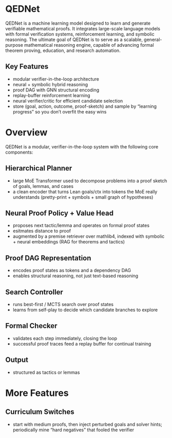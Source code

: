 # QEDNet
QEDNet is a machine learning model designed to learn and generate verifiable mathematical proofs. It integrates 
large-scale language models with formal verification systems, reinforcement learning, and symbolic reasoning. The
ultimate goal of QEDNet is to serve as a scalable, general-purpose mathematical reasoning engine, capable of advancing
formal theorem proving, education, and research automation.

## Key Features
- modular verifier-in-the-loop architecture
- neural + symbolic hybrid reasoning  
- proof DAG with GNN structural encoding 
- replay-buffer reinforcement learning  
- neural verifier/critic for efficient candidate selection
- store (goal, action, outcome, proof-sketch) and sample by “learning progress” so you don’t overfit the easy wins

# Overview
QEDNet is a modular, verifier-in-the-loop system with the following core components:

## Hierarchical Planner
- large MoE Transformer used to decompose problems into a proof sketch of goals, lemmas, and cases
- a clean encoder that turns Lean goals/ctx into tokens the MoE really understands (pretty-print + symbols + small graph 
of hypotheses)

## Neural Proof Policy + Value Head
- proposes next tactic/lemma and operates on formal proof states
- esitmates distance to proof
- augmented by a premise retriever over mathlib4, indexed with symbolic + neural embeddings (RAG for theorems and tactics)

## Proof DAG Representation
- encodes proof states as tokens and a dependency DAG
- enables structural reasoning, not just text-based reasoning

## Search Controller
- runs best-first / MCTS search over proof states
- learns from self-play to decide which candidate branches to explore

## Formal Checker
- validates each step immediately, closing the loop
- successful proof traces feed a replay buffer for continual training

## Output
- structured as tactics or lemmas

# More Features
## Curriculum Switches
- start with medium proofs, then inject perturbed goals and solver hints; periodically mine “hard negatives” that fooled 
the verifier
